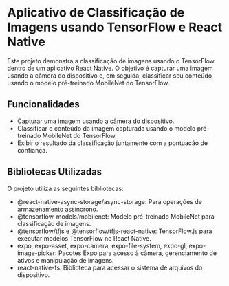 # Aplicativo de Classificação de Imagens usando TensorFlow e React Native

Este projeto demonstra a classificação de imagens usando o TensorFlow dentro de um aplicativo React Native. O objetivo é capturar uma imagem usando a câmera do dispositivo e, em seguida, classificar seu conteúdo usando o modelo pré-treinado MobileNet do TensorFlow.

## Funcionalidades

- Capturar uma imagem usando a câmera do dispositivo.
- Classificar o conteúdo da imagem capturada usando o modelo pré-treinado MobileNet do TensorFlow.
- Exibir o resultado da classificação juntamente com a pontuação de confiança.

## Bibliotecas Utilizadas
O projeto utiliza as seguintes bibliotecas:

- @react-native-async-storage/async-storage: Para operações de armazenamento assíncrono.
- @tensorflow-models/mobilenet: Modelo pré-treinado MobileNet para classificação de imagens.
- @tensorflow/tfjs e @tensorflow/tfjs-react-native: TensorFlow.js para executar modelos TensorFlow no React Native.
- expo, expo-asset, expo-camera, expo-file-system, expo-gl, expo-image-picker: Pacotes Expo para acesso à câmera, gerenciamento de ativos e manipulação de imagens.
- react-native-fs: Biblioteca para acessar o sistema de arquivos do dispositivo.

